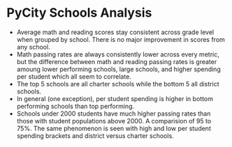 # PyCity Schools Analysis

+ Average math and reading scores stay consistent across grade level when grouped by school.  There is no major improvement in scores from any school.
+ Math passing rates are always consistently lower across every metric, but the difference between math and reading passing rates is greater amoung lower performing schools, large schools, and higher spending per student which all seem to correlate.  
+ The top 5 schools are all charter schools while the bottom 5 all district schools. 
+ In general (one exception), per student spending is higher in bottom performing schools than top performing.  
+ Schools under 2000 students have much higher passing rates than those with student populations above 2000.  A comparision of 95 to 75%.  The same phenomenon is seen with high and low per student spending brackets and district versus charter schools.  
